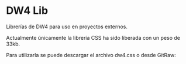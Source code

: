 # DW4 Lib

Librerías de DW4 para uso en proyectos externos.

Actualmente únicamente la librería CSS ha sido liberada con un peso de 33kb.

Para utilizarla se puede descargar el archivo dw4.css o desde GitRaw:

​	